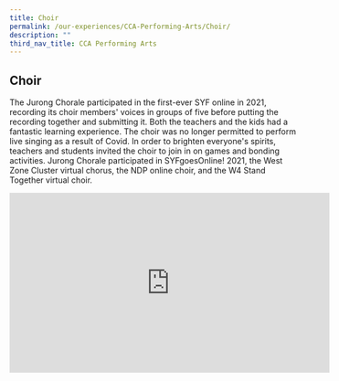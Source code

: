 ```yaml
---
title: Choir
permalink: /our-experiences/CCA-Performing-Arts/Choir/
description: ""
third_nav_title: CCA Performing Arts
---
```

## Choir



The Jurong Chorale participated in the first-ever SYF online in 2021, recording its choir members' voices in groups of five before putting the recording together and submitting it. Both the teachers and the kids had a fantastic learning experience. The choir was no longer permitted to perform live singing as a result of Covid. In order to brighten everyone's spirits, teachers and students invited the choir to join in on games and bonding activities. Jurong Chorale participated in SYFgoesOnline! 2021, the West Zone Cluster virtual chorus, the NDP online choir, and the W4 Stand Together virtual choir.



<iframe width="560" height="315" src="https://www.youtube.com/embed/1LFx7bpRbYs" title="YouTube video player" frameborder="0" allow="accelerometer; autoplay; clipboard-write; encrypted-media; gyroscope; picture-in-picture; web-share" allowfullscreen></iframe>